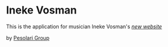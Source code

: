 # Ineke Vosman

This is the application for musician Ineke Vosman's [*new website*](http://www.inekevosman.nl)

by [Pesolari Group](http://www.pesolari.com)
